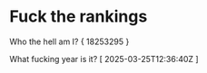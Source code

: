 # Fuck the rankings

Who the hell am I?
{ 18253295 }

What fucking year is it?
[ 2025-03-25T12:36:40Z ]
